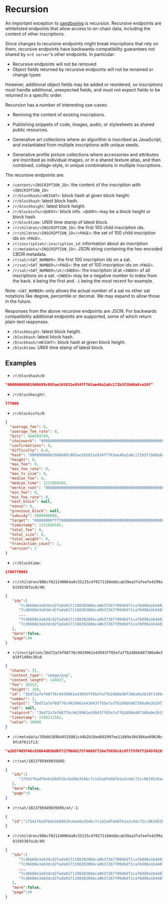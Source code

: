Recursion
=========

An important exception to [sandboxing](../inscriptions.md#sandboxing) is
recursion. Recursive endpoints are whitelisted endpoints that allow access to
on-chain data, including the content of other inscriptions.

Since changes to recursive endpoints might break inscriptions that rely on
them, recursive endpoints have backwards-compatibility guarantees not shared by
`ord server`'s other endpoints. In particular:

- Recursive endpoints will not be removed
- Object fields returned by recursive endpoints will not be renamed or change types

However, additional object fields may be added or reordered, so inscriptions
must handle additional, unexpected fields, and must not expect fields to be
returned in a specific order.

Recursion has a number of interesting use-cases:

- Remixing the content of existing inscriptions.

- Publishing snippets of code, images, audio, or stylesheets as shared public
  resources.

- Generative art collections where an algorithm is inscribed as JavaScript,
  and instantiated from multiple inscriptions with unique seeds.

- Generative profile picture collections where accessories and attributes are
  inscribed as individual images, or in a shared texture atlas, and then
  combined, collage-style, in unique combinations in multiple inscriptions.

The recursive endpoints are:

- `/content/<INSCRIPTION_ID>`:  the content of the inscription with `<INSCRIPTION_ID>`
- `/r/blockhash/<HEIGHT>`: block hash at given block height.
- `/r/blockhash`: latest block hash.
- `/r/blockheight`: latest block height.
- `/r/blockinfo/<QUERY>`: block info. `<QUERY>` may be a block height or block hash.
- `/r/blocktime`: UNIX time stamp of latest block.
- `/r/children/<INSCRIPTION_ID>`: the first 100 child inscription ids.
- `/r/children/<INSCRIPTION_ID>/<PAGE>`: the set of 100 child inscription ids on `<PAGE>`.
- `/r/inscription/:inscription_id`: information about an inscription
- `/r/metadata/<INSCRIPTION_ID>`: JSON string containing the hex-encoded CBOR metadata.
- `/r/sat/<SAT_NUMBER>`: the first 100 inscription ids on a sat.
- `/r/sat/<SAT_NUMBER>/<PAGE>`: the set of 100 inscription ids on `<PAGE>`.
- `/r/sat/<SAT_NUMBER>/at/<INDEX>`: the inscription id at `<INDEX>` of all inscriptions on a sat. `<INDEX>` may be a negative number to index from the back. `0` being the first and `-1` being the most recent for example.

Note: `<SAT_NUMBER>` only allows the actual number of a sat no other sat
notations like degree, percentile or decimal. We may expand to allow those in
the future.

Responses from the above recursive endpoints are JSON. For backwards
compatibility additional endpoints are supported, some of which return
plain-text responses.

- `/blockheight`: latest block height.
- `/blockhash`: latest block hash.
- `/blockhash/<HEIGHT>`: block hash at given block height.
- `/blocktime`: UNIX time stamp of latest block.

Examples
--------

- `/r/blockhash/0`:

```json
"000000000019d6689c085ae165831e934ff763ae46a2a6c172b3f1b60a8ce26f"
```

- `/r/blockheight`:

```json
777000
```

- `/r/blockinfo/0`:

```json
{
  "average_fee": 0,
  "average_fee_rate": 0,
  "bits": 486604799,
  "chainwork": "0000000000000000000000000000000000000000000000000000000100010001",
  "confirmations": 0,
  "difficulty": 0.0,
  "hash": "000000000019d6689c085ae165831e934ff763ae46a2a6c172b3f1b60a8ce26f",
  "height": 0,
  "max_fee": 0,
  "max_fee_rate": 0,
  "max_tx_size": 0,
  "median_fee": 0,
  "median_time": 1231006505,
  "merkle_root": "0000000000000000000000000000000000000000000000000000000000000000",
  "min_fee": 0,
  "min_fee_rate": 0,
  "next_block": null,
  "nonce": 0,
  "previous_block": null,
  "subsidy": 5000000000,
  "target": "00000000ffff0000000000000000000000000000000000000000000000000000",
  "timestamp": 1231006505,
  "total_fee": 0,
  "total_size": 0,
  "total_weight": 0,
  "transaction_count": 1,
  "version": 1
}
```

- `/r/blocktime`:

```json
1700770905
```

- `/r/children/60bcf821240064a9c55225c4f01711b0ebbcab39aa3fafeefe4299ab158536fai0/49`:

```json
{
   "ids":[
      "7cd66b8e3a63dcd2fada917119830286bca0637267709d6df1ca78d98a1b4487i4900",
      "7cd66b8e3a63dcd2fada917119830286bca0637267709d6df1ca78d98a1b4487i4901",
      ...
      "7cd66b8e3a63dcd2fada917119830286bca0637267709d6df1ca78d98a1b4487i4935",
      "7cd66b8e3a63dcd2fada917119830286bca0637267709d6df1ca78d98a1b4487i4936"
   ],
   "more":false,
   "page":49
}
```

- `r/inscription/3bd72a7ef68776c9429961e43043ff65efa7fb2d8bb407386a9e3b19f149bc36i0`

```json
{
  "charms": [],
  "content_type": "image/png",
  "content_length": 144037,
  "fee": 36352,
  "height": 209,
  "id": "3bd72a7ef68776c9429961e43043ff65efa7fb2d8bb407386a9e3b19f149bc36i0",
  "number": 2,
  "output": "3bd72a7ef68776c9429961e43043ff65efa7fb2d8bb407386a9e3b19f149bc36:0",
  "sat": null,
  "satpoint": "3bd72a7ef68776c9429961e43043ff65efa7fb2d8bb407386a9e3b19f149bc36:0:0",
  "timestamp": 1708312562,
  "value": 10000
}
```

- `/r/metadata/35b66389b44535861c44b2b18ed602997ee11db9a30d384ae89630c9fc6f011fi3`:

```json
"a2657469746c65664d656d6f727966617574686f726e79656c6c6f775f6f72645f626f74"
```

- `/r/sat/1023795949035695`:

```json
{
   "ids":[
      "17541f6adf6eb160d52bc6eb0a3546c7c1d2adfe607b1a3cddc72cc0619526adi0"
   ],
   "more":false,
   "page":0
}
```

- `/r/sat/1023795949035695/at/-1`:

```json
{
   "id":"17541f6adf6eb160d52bc6eb0a3546c7c1d2adfe607b1a3cddc72cc0619526adi0"
}
```

- `/r/children/60bcf821240064a9c55225c4f01711b0ebbcab39aa3fafeefe4299ab158536fai0/49`:

```json
{
   "ids":[
      "7cd66b8e3a63dcd2fada917119830286bca0637267709d6df1ca78d98a1b4487i4900",
      "7cd66b8e3a63dcd2fada917119830286bca0637267709d6df1ca78d98a1b4487i4901",
      ...
      "7cd66b8e3a63dcd2fada917119830286bca0637267709d6df1ca78d98a1b4487i4935",
      "7cd66b8e3a63dcd2fada917119830286bca0637267709d6df1ca78d98a1b4487i4936"
   ],
   "more":false,
   "page":49
}
```
